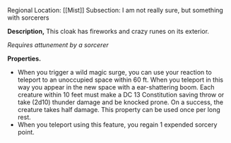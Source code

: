Regional Location: [[Mist]]
Subsection: I am not really sure, but something with sorcerers 

**Description,** This cloak has fireworks and crazy runes on its exterior.

*Requires attunement by a sorcerer*

**Properties.**
- When you trigger a wild magic surge, you can use your reaction to teleport to an unoccupied space within 60 ft. When you teleport in this way you appear in the new space with a ear-shattering boom. Each creature within 10 feet must make a DC 13 Constitution saving throw or take (2d10) thunder damage and be knocked prone. On a success, the creature takes half damage. This property can be used once per long rest.  
- When you teleport using this feature, you regain 1 expended sorcery point.